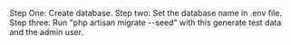 Step One: Create database.
Step two: Set the database name in .env file.
Step three: Run "php artisan migrate --seed" with this generate test data and the admin user.

